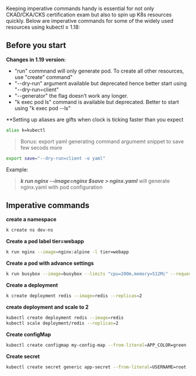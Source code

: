 Keeping imperative commands handy is essential for not only CKAD/CKA/CKS certification exam but also to spin up K8s resources quickly. Below are imperative commands for some of the widely used resources using kubectl ≥ 1.18:

## Before you start
**Changes in 1.19 version:**
 - "run" commnand will only generate pod. To create all other resources, use "create" command"
 - "--dry-run"  argument available but deprecated hence better start using "--dry-run=client"
 - "--generator" the flag doesn’t work any longer.
 - "k exec pod ls" command is available but deprecated. Better to start using "k exec pod --ls"
 
**Setting up aliases are gifts when clock is ticking faster than you expect

```sh
alias k=kubectl
```
> Bonus: export yaml generating command argumemt snippet to save few secods more

```sh
export save="--dry-run=client -o yaml"
```
Example:
> ***k run nginx --image=nginx $save > nginx.yaml*** will generate nginx.yaml with pod configuration


## Imperative commands

**create a namespace**
```sh
k create ns dev-ns
```

**Create a pod label tier=webapp**
```sh
k run nginx --image=nginx:alpine -l tier=webapp
```

**Create a pod with advance settings**
```sh
k run busybox --image=busybox --limits "cpu=200m,memory=512Mi" --requests "cpu=100m,memory=256Mi" --command -- sh -c "sleep 3600" -o yaml --dry-run=client
```

**Create a deployment**

```sh
k create deployment redis --image=redis --replicas=2
```

**create deployment and scale to 2**
```sh
kubectl create deployment redis --image=redis
kubectl scale deployment/redis --replicas=2
```

**Create configMap**
```sh
kubectl create configmap my-config-map --from-literal=APP_COLOR=green
```

**Create secret**
```sh
kubectl create secret generic app-secret --from-literal=USERNAME=root --from-literal=PASSWORD=Test
```
